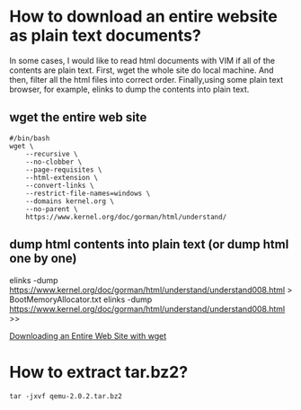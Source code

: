 



# How to download an entire website as plain text documents?

In some cases, I would like to read html documents with VIM if all of the contents are plain text.
First, wget the whole site do local machine. And then, filter all the html files into correct order. Finally,using some plain text browser, for example, elinks to dump the contents into plain text.


## wget the entire web site

	#/bin/bash
	wget \
		--recursive \
		--no-clobber \
		--page-requisites \
		--html-extension \
		--convert-links \
		--restrict-file-names=windows \
		--domains kernel.org \
		--no-parent \
		https://www.kernel.org/doc/gorman/html/understand/


## dump html contents into plain text (or dump html one by one)

elinks -dump https://www.kernel.org/doc/gorman/html/understand/understand008.html > BootMemoryAllocator.txt
elinks -dump https://www.kernel.org/doc/gorman/html/understand/understand008.html >> <more contents>



[Downloading an Entire Web Site with wget](http://www.linuxjournal.com/content/downloading-entire-web-site-wget)


#  How to extract tar.bz2?

	tar -jxvf qemu-2.0.2.tar.bz2



